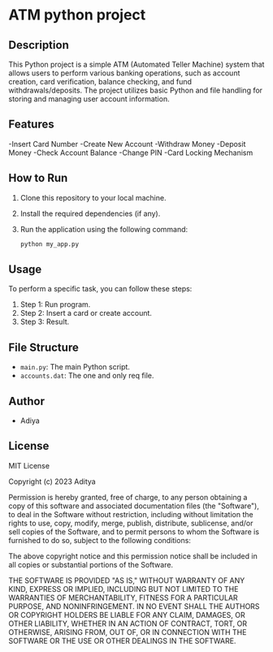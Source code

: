 # ATM python project
## Description
This Python project is a simple ATM (Automated Teller Machine) system that allows users to perform various banking operations,
such as account creation, card verification, balance checking, and fund withdrawals/deposits.
The project utilizes basic Python and file handling for storing and managing user account information.


## Features
-Insert Card Number
-Create New Account
-Withdraw Money
-Deposit Money
-Check Account Balance
-Change PIN
-Card Locking Mechanism

## How to Run

1. Clone this repository to your local machine.
2. Install the required dependencies (if any).
3. Run the application using the following command:

   ```bash
   python my_app.py
   ```
## Usage

To perform a specific task, you can follow these steps:

1. Step 1: Run program.
2. Step 2: Insert a card or create account.
3. Step 3: Result.

## File Structure

- `main.py`: The main Python script.
- `accounts.dat`: The one and only req file.
## Author

- Adiya

## License

MIT License

Copyright (c) 2023 Aditya

Permission is hereby granted, free of charge, to any person obtaining a copy of this software and associated documentation files (the "Software"), to deal in the Software without restriction, including without limitation the rights to use, copy, modify, merge, publish, distribute, sublicense, and/or sell copies of the Software, and to permit persons to whom the Software is furnished to do so, subject to the following conditions:

The above copyright notice and this permission notice shall be included in all copies or substantial portions of the Software.

THE SOFTWARE IS PROVIDED "AS IS," WITHOUT WARRANTY OF ANY KIND, EXPRESS OR IMPLIED, INCLUDING BUT NOT LIMITED TO THE WARRANTIES OF MERCHANTABILITY, FITNESS FOR A PARTICULAR PURPOSE, AND NONINFRINGEMENT. IN NO EVENT SHALL THE AUTHORS OR COPYRIGHT HOLDERS BE LIABLE FOR ANY CLAIM, DAMAGES, OR OTHER LIABILITY, WHETHER IN AN ACTION OF CONTRACT, TORT, OR OTHERWISE, ARISING FROM, OUT OF, OR IN CONNECTION WITH THE SOFTWARE OR THE USE OR OTHER DEALINGS IN THE SOFTWARE.




